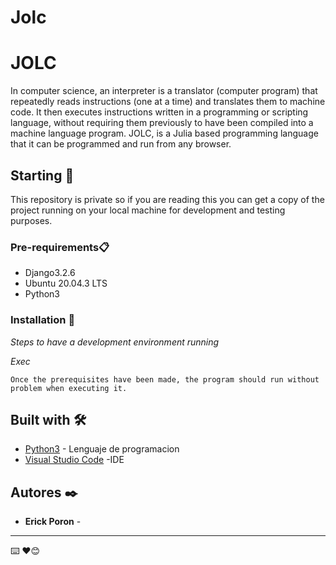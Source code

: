 # Jolc


# JOLC

In computer science, an interpreter is a translator (computer program) that repeatedly reads instructions (one at a time) and translates them to machine code. 
It then executes instructions written in a programming or scripting language, without requiring them previously to have been compiled into a machine 
language program. JOLC, is a Julia based programming language that it can be programmed and run from any browser.

## Starting 🚀

This repository is private so if you are reading this you can get a copy of the project running on your local machine for development and testing purposes.


### Pre-requirements📋
* Django3.2.6
* Ubuntu 20.04.3 LTS
* Python3


### Installation 🔧

_Steps to have a development environment running_

_Exec_

```
Once the prerequisites have been made, the program should run without problem when executing it.
```

## Built with 🛠️

* [Python3](https://www.python.org/) - Lenguaje de programacion
* [Visual Studio Code](https://code.visualstudio.com/) -IDE



## Autores ✒️


* **Erick Poron**  - 


---
⌨️ ❤️😊
